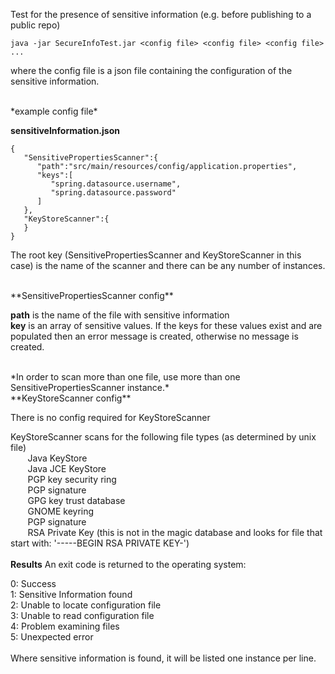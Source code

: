 Test for the presence of sensitive information (e.g. before publishing to a public repo)

```java -jar SecureInfoTest.jar <config file> <config file> <config file> ...```

where the config file is a json file containing the configuration of the sensitive information.

<br>
*example config file*

**sensitiveInformation.json**
```
{
   "SensitivePropertiesScanner":{
      "path":"src/main/resources/config/application.properties",
      "keys":[
         "spring.datasource.username",
         "spring.datasource.password"
      ]
   },
   "KeyStoreScanner":{
   }
}
```
The root key (SensitivePropertiesScanner and KeyStoreScanner in this case) is the name of the scanner and there can be any number of instances.

<br>
**SensitivePropertiesScanner config**

**path** is the name of the file with sensitive information <br>
**key** is an array of sensitive values.  If the keys for these values exist and are populated then an error message is created, otherwise no message is created.

<br>
*In order to scan more than one file, use more than one SensitivePropertiesScanner instance.*

<br>
**KeyStoreScanner config**

There is no config required for KeyStoreScanner

KeyStoreScanner scans for the following file types (as determined by unix file)<br>
&nbsp;&nbsp;&nbsp;&nbsp;&nbsp;&nbsp; Java KeyStore <br>
&nbsp;&nbsp;&nbsp;&nbsp;&nbsp;&nbsp; Java JCE KeyStore <br>
&nbsp;&nbsp;&nbsp;&nbsp;&nbsp;&nbsp; PGP key security ring <br>
&nbsp;&nbsp;&nbsp;&nbsp;&nbsp;&nbsp; PGP signature <br>
&nbsp;&nbsp;&nbsp;&nbsp;&nbsp;&nbsp; GPG key trust database <br>
&nbsp;&nbsp;&nbsp;&nbsp;&nbsp;&nbsp; GNOME keyring <br>
&nbsp;&nbsp;&nbsp;&nbsp;&nbsp;&nbsp; PGP signature <br>
&nbsp;&nbsp;&nbsp;&nbsp;&nbsp;&nbsp; RSA Private Key (this is not in the magic database and looks for file that start with: '-----BEGIN RSA PRIVATE KEY-') <br>
<br>
**Results**
An exit code is returned to the operating system:

0: Success <br>
1: Sensitive Information found <br>
2: Unable to locate configuration file <br>
3: Unable to read configuration file <br>
4: Problem examining files <br>
5: Unexpected error <br>
<br>
Where sensitive information is found, it will be listed one instance per line.